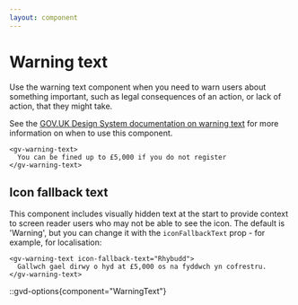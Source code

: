 ```yaml
---
layout: component
---
```


# Warning text

Use the warning text component when you need to warn users about something important, such as legal consequences of an action, or lack of action, that they might take.

See the [GOV.UK Design System documentation on warning text](https://design-system.service.gov.uk/components/warning-text/) for more information on when to use this component.

```vue
<gv-warning-text>
  You can be fined up to £5,000 if you do not register
</gv-warning-text>
```

## Icon fallback text

This component includes visually hidden text at the start to provide context to screen reader users who may not be able to see the icon.
The default is 'Warning', but you can change it with the `iconFallbackText` prop - for example, for localisation:

```vue
<gv-warning-text icon-fallback-text="Rhybudd">
  Gallwch gael dirwy o hyd at £5,000 os na fyddwch yn cofrestru.
</gv-warning-text>
```

::gvd-options{component="WarningText"}